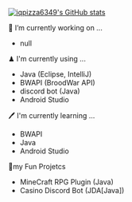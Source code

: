 [![iqpizza6349's GitHub stats](https://github-readme-stats.vercel.app/api?username=iqpizza6349)](https://github.com/iqpizza6349/github-readme-stats)

🔨 I’m currently working on ...
- null

♟ I'm currently using ...
- Java (Eclipse, IntelliJ)
- BWAPI (BroodWar API)
- discord bot (Java)
- Android Studio

🖊 I'm currently learning ...
- BWAPI
- Java
- Android Studio

🎇my Fun Projetcs
- MineCraft RPG Plugin (Java)
- Casino Discord Bot (JDA[Java])

<!---
iqpizza6349/iqpizza6349 is a ✨ special ✨ repository because its `README.md` (this file) appears on your GitHub profile.
You can click the Preview link to take a look at your changes.
--->
